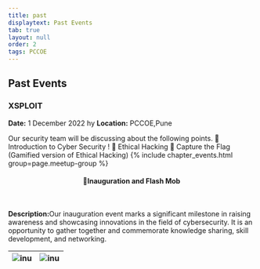```yaml
---
title: past
displaytext: Past Events
tab: true
layout: null
order: 2
tags: PCCOE
---
```


## Past Events
### XSPLOIT
**Date:** 1 December 2022 hy
**Location:** PCCOE,Pune

Our security team will be discussing about the following points.
🎯 Introduction to Cyber Security ! 
🎯 Ethical Hacking 
🎯 Capture the Flag 
(Gamified version of Ethical Hacking)
{% include chapter_events.html group=page.meetup-group %}


<h4 align="center">🎉Inauguration and Flash Mob</h1><br>
<p margin="30px"><b>Description:</b>Our inauguration event marks a significant milestone in raising awareness and showcasing innovations in the field of cybersecurity. It is an opportunity to gather together and commemorate knowledge sharing, skill development, and networking.</p>

![inu](https://github.com/avirajkale50/try/assets/125662965/cece4336-6162-4548-9f12-d096bc621f2e)|![inu](https://github.com/avirajkale50/try/assets/125662965/cece4336-6162-4548-9f12-d096bc621f2e)|
|:-:|:-:|
